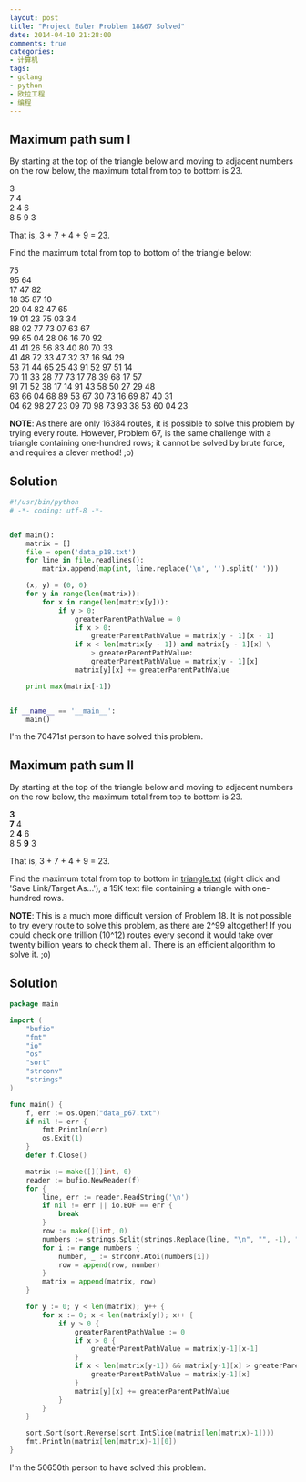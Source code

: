 ```yaml
---
layout: post
title: "Project Euler Problem 18&67 Solved"
date: 2014-04-10 21:28:00
comments: true
categories:
- 计算机
tags:
- golang
- python
- 欧拉工程
- 编程
---
```


Maximum path sum I
------------------

By starting at the top of the triangle below and moving to adjacent numbers on the row below, the maximum total from top to bottom is 23.

3  
7 4  
2 4 6  
8 5 9 3

That is, 3 + 7 + 4 + 9 = 23.

Find the maximum total from top to bottom of the triangle below:

75  
95 64  
17 47 82  
18 35 87 10  
20 04 82 47 65  
19 01 23 75 03 34  
88 02 77 73 07 63 67  
99 65 04 28 06 16 70 92  
41 41 26 56 83 40 80 70 33  
41 48 72 33 47 32 37 16 94 29  
53 71 44 65 25 43 91 52 97 51 14  
70 11 33 28 77 73 17 78 39 68 17 57  
91 71 52 38 17 14 91 43 58 50 27 29 48  
63 66 04 68 89 53 67 30 73 16 69 87 40 31  
04 62 98 27 23 09 70 98 73 93 38 53 60 04 23

**NOTE**: As there are only 16384 routes, it is possible to solve this problem by trying every route. However, Problem 67, is the same challenge with a triangle containing one-hundred rows; it cannot be solved by brute force, and requires a clever method! ;o)

Solution
--------

```python
#!/usr/bin/python
# -*- coding: utf-8 -*-


def main():
    matrix = []
    file = open('data_p18.txt')
    for line in file.readlines():
        matrix.append(map(int, line.replace('\n', '').split(' ')))

    (x, y) = (0, 0)
    for y in range(len(matrix)):
        for x in range(len(matrix[y])):
            if y > 0:
                greaterParentPathValue = 0
                if x > 0:
                    greaterParentPathValue = matrix[y - 1][x - 1]
                if x < len(matrix[y - 1]) and matrix[y - 1][x] \
                    > greaterParentPathValue:
                    greaterParentPathValue = matrix[y - 1][x]
                matrix[y][x] += greaterParentPathValue

    print max(matrix[-1])


if __name__ == '__main__':
    main()
```

I'm the 70471st person to have solved this problem.

Maximum path sum II
-------------------

By starting at the top of the triangle below and moving to adjacent numbers on the row below, the maximum total from top to bottom is 23.

**3**  
**7** 4  
2 **4** 6  
8 5 **9** 3

That is, 3 + 7 + 4 + 9 = 23.

Find the maximum total from top to bottom in [triangle.txt](http://projecteuler.net/project/triangle.txt) (right click and 'Save Link/Target As...'), a 15K text file containing a triangle with one-hundred rows.

**NOTE**: This is a much more difficult version of Problem 18. It is not possible to try every route to solve this problem, as there are 2^99 altogether! If you could check one trillion (10^12) routes every second it would take over twenty billion years to check them all. There is an efficient algorithm to solve it. ;o)

Solution
--------

```go
package main

import (
    "bufio"
    "fmt"
    "io"
    "os"
    "sort"
    "strconv"
    "strings"
)

func main() {
    f, err := os.Open("data_p67.txt")
    if nil != err {
        fmt.Println(err)
        os.Exit(1)
    }
    defer f.Close()

    matrix := make([][]int, 0)
    reader := bufio.NewReader(f)
    for {
        line, err := reader.ReadString('\n')
        if nil != err || io.EOF == err {
            break
        }
        row := make([]int, 0)
        numbers := strings.Split(strings.Replace(line, "\n", "", -1), " ")
        for i := range numbers {
            number, _ := strconv.Atoi(numbers[i])
            row = append(row, number)
        }
        matrix = append(matrix, row)
    }

    for y := 0; y < len(matrix); y++ {
        for x := 0; x < len(matrix[y]); x++ {
            if y > 0 {
                greaterParentPathValue := 0
                if x > 0 {
                    greaterParentPathValue = matrix[y-1][x-1]
                }
                if x < len(matrix[y-1]) && matrix[y-1][x] > greaterParentPathValue {
                    greaterParentPathValue = matrix[y-1][x]
                }
                matrix[y][x] += greaterParentPathValue
            }
        }
    }

    sort.Sort(sort.Reverse(sort.IntSlice(matrix[len(matrix)-1])))
    fmt.Println(matrix[len(matrix)-1][0])
}
```

I'm the 50650th person to have solved this problem.
